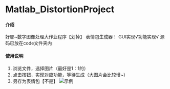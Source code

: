 # Matlab_DistortionProject

#### 介绍
好耶~数字图像处理大作业程序【划掉】
表情包生成器！
GUI实现√功能实现√
源码已放在code文件夹内


#### 使用说明

1.  浏览文件，选择图片（最好是1：1的）
2.  点击按钮，实现对应功能，等待生成（大图片会比较慢~）
3.  另存为表情包【不是】
![示例](https://images.gitee.com/uploads/images/2021/0506/161248_436e6895_7523437.png "屏幕截图.png")
